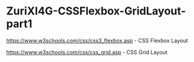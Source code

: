# ZuriXI4G-CSSFlexbox-GridLayout-part1
https://www.w3schools.com/css/css3_flexbox.asp - CSS Flexbox Layout

https://www.w3schools.com/css/css_grid.asp - CSS Grid Layout
